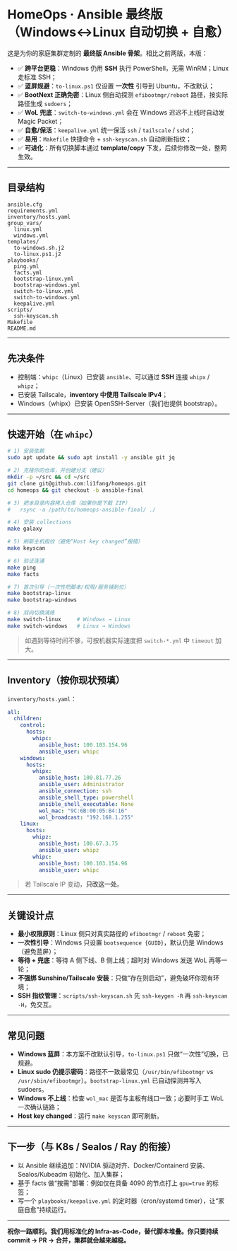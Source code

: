 # HomeOps · Ansible 最终版（Windows↔Linux 自动切换 + 自愈）

这是为你的家庭集群定制的 **最终版 Ansible 骨架**。相比之前两版，本版：

- ✅ **跨平台更稳**：Windows 仍用 **SSH** 执行 PowerShell，无需 WinRM；Linux 走标准 SSH；
- ✅ **蓝屏规避**：`to-linux.ps1` 仅设置 **一次性** 引导到 Ubuntu，不改默认；
- ✅ **BootNext 正确免密**：Linux 侧自动探测 `efibootmgr/reboot` 路径，按实际路径生成 `sudoers`；
- ✅ **WoL 兜底**：`switch-to-windows.yml` 会在 Windows 迟迟不上线时自动发 Magic Packet；
- ✅ **自愈/保活**：`keepalive.yml` 统一保活 `ssh` / `tailscale` / `sshd`；
- ✅ **易用**：`Makefile` 快捷命令 + `ssh-keyscan.sh` 自动刷新指纹；
- ✅ **可进化**：所有切换脚本通过 **template/copy** 下发，后续你修改一处，整网生效。

---

## 目录结构

```
ansible.cfg
requirements.yml
inventory/hosts.yaml
group_vars/
  linux.yml
  windows.yml
templates/
  to-windows.sh.j2
  to-linux.ps1.j2
playbooks/
  ping.yml
  facts.yml
  bootstrap-linux.yml
  bootstrap-windows.yml
  switch-to-linux.yml
  switch-to-windows.yml
  keepalive.yml
scripts/
  ssh-keyscan.sh
Makefile
README.md
```

---

## 先决条件

- 控制端：`whipc`（Linux）已安装 `ansible`、可以通过 **SSH** 连接 `whipx` / `whipz`；
- 已安装 Tailscale，**inventory 中使用 Tailscale IPv4**；
- Windows（whipx）已安装 OpenSSH-Server（我们也提供 bootstrap）。

---

## 快速开始（在 `whipc`）

```bash
# 1) 安装依赖
sudo apt update && sudo apt install -y ansible git jq

# 2) 克隆你的仓库，并创建分支（建议）
mkdir -p ~/src && cd ~/src
git clone git@github.com:li1fang/homeops.git
cd homeops && git checkout -b ansible-final

# 3) 把本目录内容拷入仓库（如果你是下载 ZIP）
#   rsync -a /path/to/homeops-ansible-final/ ./

# 4) 安装 collections
make galaxy

# 5) 刷新主机指纹（避免“Host key changed”报错）
make keyscan

# 6) 验证连通
make ping
make facts

# 7) 首次引导（一次性把脚本/权限/服务铺到位）
make bootstrap-linux
make bootstrap-windows

# 8) 双向切换演练
make switch-linux     # Windows → Linux
make switch-windows   # Linux → Windows
```

> 如遇到等待时间不够，可按机器实际速度把 `switch-*.yml` 中 `timeout` 加大。

---

## Inventory（按你现状预填）

`inventory/hosts.yaml`：
```yaml
all:
  children:
    control:
      hosts:
        whipc:
          ansible_host: 100.103.154.96
          ansible_user: whipc
    windows:
      hosts:
        whipx:
          ansible_host: 100.81.77.26
          ansible_user: Administrator
          ansible_connection: ssh
          ansible_shell_type: powershell
          ansible_shell_executable: None
          wol_mac: "9C:6B:00:05:B4:16"
          wol_broadcast: "192.168.1.255"
    linux:
      hosts:
        whipz:
          ansible_host: 100.67.3.75
          ansible_user: whipz
        whipc:
          ansible_host: 100.103.154.96
          ansible_user: whipc
```

> 若 Tailscale IP 变动，**只改这一处**。

---

## 关键设计点

- **最小权限原则**：Linux 侧只对真实路径的 `efibootmgr` / `reboot` 免密；
- **一次性引导**：Windows 只设置 `bootsequence {GUID}`，默认仍是 Windows（避免蓝屏）；
- **等待 + 兜底**：等待 A 侧下线、B 侧上线；超时对 Windows 发送 WoL 再等一轮；
- **不强绑 Sunshine/Tailscale 安装**：只做“存在则启动”，避免破坏你现有环境；
- **SSH 指纹管理**：`scripts/ssh-keyscan.sh` 先 `ssh-keygen -R` 再 `ssh-keyscan -H`，免交互。

---

## 常见问题

- **Windows 蓝屏**：本方案不改默认引导，`to-linux.ps1` 只做“一次性”切换，已规避。
- **Linux sudo 仍提示密码**：路径不一致最常见（`/usr/bin/efibootmgr` vs `/usr/sbin/efibootmgr`）。`bootstrap-linux.yml` 已自动探测并写入 sudoers。
- **Windows 不上线**：检查 `wol_mac` 是否与主板有线口一致；必要时手工 WoL 一次确认链路；
- **Host key changed**：运行 `make keyscan` 即可刷新。

---

## 下一步（与 K8s / Sealos / Ray 的衔接）

- 以 Ansible 继续追加：NVIDIA 驱动对齐、Docker/Containerd 安装、Sealos/Kubeadm 初始化、加入集群；
- 基于 facts 做“按需”部署：例如仅在具备 4090 的节点打上 `gpu=true` 的标签；
- 写一个 `playbooks/keepalive.yml` 的定时器（cron/systemd timer），让“家庭自愈”持续运行。

---

**祝你一路顺利。我们用标准化的 Infra-as-Code，替代脚本堆叠。你只要持续 commit → PR → 合并，集群就会越来越稳。**
